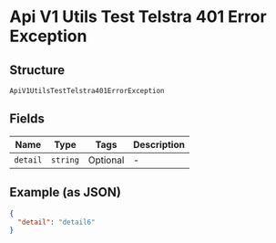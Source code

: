 
# Api V1 Utils Test Telstra 401 Error Exception

## Structure

`ApiV1UtilsTestTelstra401ErrorException`

## Fields

| Name | Type | Tags | Description |
|  --- | --- | --- | --- |
| `detail` | `string` | Optional | - |

## Example (as JSON)

```json
{
  "detail": "detail6"
}
```

